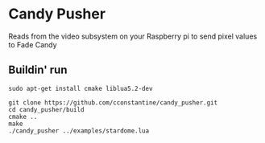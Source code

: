 # Candy Pusher
Reads from the video subsystem on your Raspberry pi to send pixel values to Fade Candy

## Buildin' run

```
sudo apt-get install cmake liblua5.2-dev

git clone https://github.com/cconstantine/candy_pusher.git
cd candy_pusher/build
cmake ..
make
./candy_pusher ../examples/stardome.lua
```
